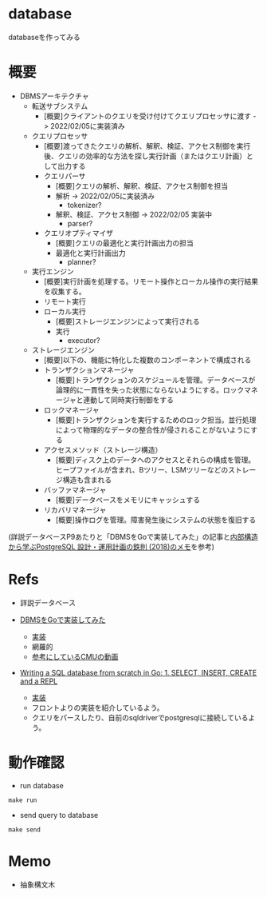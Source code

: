 # database
databaseを作ってみる


# 概要

- DBMSアーキテクチャ
    - 転送サブシステム
        - [概要]クライアントのクエリを受け付けてクエリプロセッサに渡す -> 2022/02/05に実装済み
    - クエリプロセッサ
        - [概要]渡ってきたクエリの解析、解釈、検証、アクセス制御を実行後、クエリの効率的な方法を探し実行計画（またはクエリ計画）として出力する
        - クエリパーサ
            - [概要]クエリの解析、解釈、検証、アクセス制御を担当
            - 解析 -> 2022/02/05に実装済み
                - tokenizer?
            - 解釈、検証、アクセス制御 -> 2022/02/05 実装中
                - parser?
        - クエリオプティマイザ
            - [概要]クエリの最適化と実行計画出力の担当
            - 最適化と実行計画出力
                - planner?
    - 実行エンジン
        - [概要]実行計画を処理する。リモート操作とローカル操作の実行結果を収集する。
        - リモート実行
        - ローカル実行
            - [概要]ストレージエンジンによって実行される
            - 実行
                - executor?
    - ストレージエンジン
        - [概要]以下の、機能に特化した複数のコンポーネントで構成される
        - トランザクションマネージャ
            - [概要]トランザクションのスケジュールを管理。データベースが論理的に一貫性を失った状態にならないようにする。ロックマネージャと連動して同時実行制御をする
        - ロックマネージャ
            - [概要]トランザクションを実行するためのロック担当。並行処理によって物理的なデータの整合性が侵されることがないようにする
        - アクセスメソッド（ストレージ構造）
            - [概要]ディスク上のデータへのアクセスとそれらの構成を管理。ヒープファイルが含まれ、Bツリー、LSMツリーなどのストレージ構造も含まれる
        - バッファマネージャ
            - [概要]データベースをメモリにキャッシュする
        - リカバリマネージャ
            - [概要]操作ログを管理。障害発生後にシステムの状態を復旧する

(詳説データベースP9あたりと「DBMSをGoで実装してみた」の記事と[内部構造から学ぶPostgreSQL 設計・運用計画の鉄則 (2018)のメモ](http://www.dododo.site/posts/%E3%83%87%E3%83%BC%E3%82%BF%E3%83%99%E3%83%BC%E3%82%B9%E8%AA%AD%E3%81%BF%E7%89%A9/)を参考)


# Refs
- 詳説データベース

- [DBMSをGoで実装してみた](https://buildersbox.corp-sansan.com/entry/2019/10/24/110000)
    - [実装](https://github.com/ad-sho-loko/bogoDB)
    - 網羅的
    - [参考にしているCMUの動画](https://www.youtube.com/watch?v=v4bU6n97Vr8)

- [Writing a SQL database from scratch in Go: 1. SELECT, INSERT, CREATE and a REPL](https://notes.eatonphil.com/database-basics.html)
    - [実装](https://github.com/eatonphil/gosql)
    - フロントよりの実装を紹介しているよう。
    - クエリをパースしたり、自前のsqldriverでpostgresqlに接続しているよう。

# 動作確認

- run database
```console
make run
```

- send query to database
```console
make send
```

# Memo
- 抽象構文木
